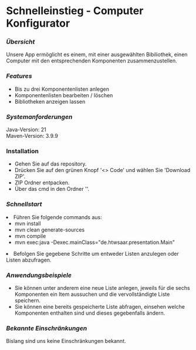 <h1>Schnelleinstieg - Computer Konfigurator</h1>

<h3><i>Übersicht</i></h3>
<div>Unsere App ermöglicht es einem, mit einer ausgewählten Bibiliothek, einen Computer mit den entsprechenden Komponenten zusammenzustellen.</div>

<h3><i>Features</i></h3>
<div>
  <ul>
    <li>Bis zu drei Komponentenlisten anlegen</li>
    <li>Komponentenlisten bearbeiten / löschen</li>
    <li>Bibliotheken anzeigen lassen</li>
</ul>
</div>

<h3><i>Systemanforderungen</i></h3>
<div>Java-Version: 21 </div>
<div>Maven-Version: 3.9.9 </div>

<h3>Installation</h3>
<div>
  <ul>
    <li>Gehen Sie auf das repository.</li>
    <li>Drücken Sie auf den grünen Knopf '<> Code' und wählen Sie 'Download ZIP'.</li>
    <li>ZIP Ordner entpacken.</li>
    <li>Über das cmd in den Ordner ''.</li>
  </ul>
</div>

<h3><i>Schnellstart</i></h3>
<div>
  <li>Führen Sie folgende commands aus:
      <ul>
        <li>mvn install</li>
        <li>mvn clean generate-sources</li>
        <li>mvn compile</li>
        <li>mvn exec:java -Dexec.mainClass="de.htwsaar.presentation.Main"</li>
      </ul>
    </li>
  <li>Befolgen Sie gegebene Schritte um entweder Listen anzulegen oder Listen abzufragen.</li>
</div>

<h3><i>Anwendungsbeispiele</i></h3>
<div>
  <ul>
    <li>Sie können unter anderem eine neue Liste anlegen, jeweils für die sechs Komponenten ein Item aussuchen und die vervollständigte Liste speichern.</li>
    <li>Sie können eine bereits gespeicherte Liste abfragen, einsehen welche Komponenten enthalten sind und dieses gegebenfalls ändern.</li>
  </ul>
</div>

<h3><i>Bekannte Einschränkungen</i></h3>
<div>Bislang sind uns keine Einschränkungen bekannt.</div>
